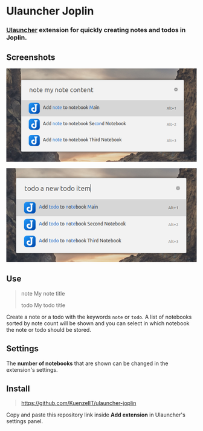 # Ulauncher Joplin
### [Ulauncher](https://ulauncher.io) extension for quickly creating notes and todos in Joplin.

## Screenshots
![screenshot](images/screenshot.png)

![screenshot2](images/screenshot2.png)

## Use
> note My note title
>
> todo My todo title

Create a note or a todo with the keywords `note` or `todo`. 
A list of notebooks sorted by note count will be shown and you can select in which notebook the note or todo should be stored.

## Settings

The **number of notebooks** that are shown can be changed in the extension's settings.

## Install
> https://github.com/KuenzelIT/ulauncher-joplin

Copy and paste this repository link inside __Add extension__ in Ulauncher's settings panel.
